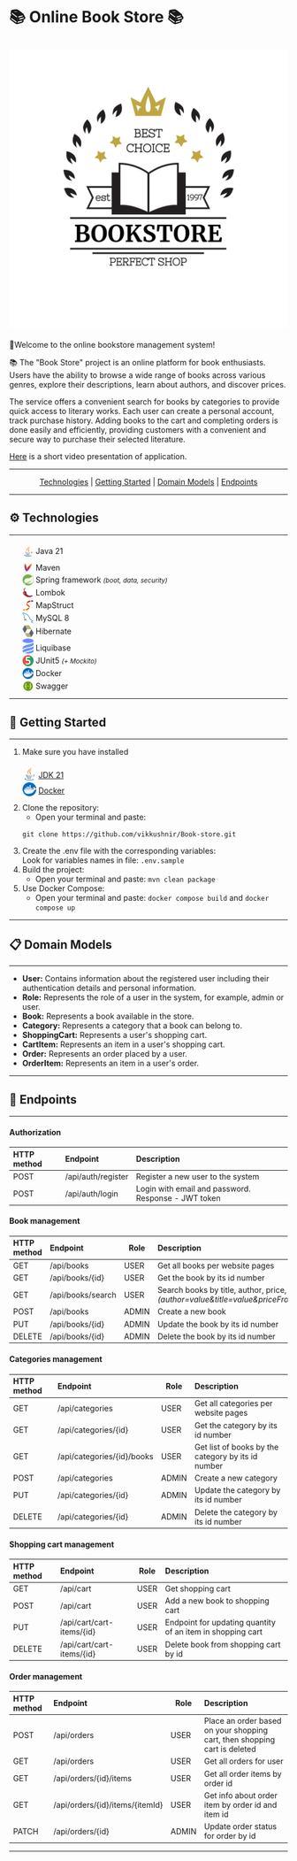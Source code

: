 #  📚 Online Book Store 📚
![Online-Book-Store-Logo.png](images/online-book-store-logo.png)
---
💁Welcome to the online bookstore management system!

📚 The "Book Store" project is an online platform for book enthusiasts. 
Users have the ability to browse a wide range of books across various genres, explore their descriptions, 
learn about authors, and discover prices.

The service offers a convenient search for books by categories to provide quick access to literary works. 
Each user can create a personal account, track purchase history. 
Adding books to the cart and completing orders is done easily and efficiently, 
providing customers with a convenient and secure way to purchase their selected literature.

[Here]() is a short video presentation of application.

---
<p align="center">
  <a href="#technologies">Technologies</a> |
  <a href="#getting-started">Getting Started</a> |
  <a href="#domain-models">Domain Models</a> |
  <a href="#endpoints">Endpoints</a>
</p>

---

<h2 id="technologies"> ⚙️ Technologies</h2>

---
<ul style="list-style: none">
 <li><img src="images/java-logo.png" alt="" width="20" style="position: relative; top: 5px;"> Java 21</li>
 <li><img src="images/maven-logo.png" alt="" width="20" style="position: relative; top: 10px;"> Maven</li>
 <li><img src="images/spring-logo.png" alt="" width="20" style="position: relative; top: 5px;"> Spring framework <i><small>(boot, data, security)</small></i> </li>
 <li><img src="images/lombok-logo.png" alt="" width="20" style="position: relative; top: 5px;"> Lombok</li>
 <li><img src="images/mapstruct-logo.png" alt="" width="20" style="position: relative; top: 5px;"> MapStruct</li>
 <li><img src="images/mysql-logo.png" alt="" width="20" style="position: relative; top: 5px;"> MySQL 8</li>
 <li><img src="images/hibernate-logo.png" alt="" width="20" style="position: relative; top: 5px;"> Hibernate</li>
 <li><img src="images/liquibase-logo.svg" alt="" width="20" style="position: relative; top: 5px;"> Liquibase</li>
 <li><img src="images/junit5-logo.png" alt="" width="20" style="position: relative; top: 5px;"> JUnit5 <i><small>(+ Mockito)</small></i></li>
 <li><img src="images/docker-logo.png" alt="" width="20" style="position: relative; top: 5px;"> Docker</li>
 <li><img src="images/Swagger-logo.png" alt="" width="20" style="position: relative; top: 5px;"> Swagger</li>
</ul>


---
<h2 id="getting-started"> 👤 Getting Started</h2>

---
1. Make sure you have installed

<ul style="list-style: none">
<li>
<img src="images/java-logo.png" alt="" width="25" style="position: relative; top: 5px;"> 
<a href="https://www.oracle.com/java/technologies/javase/jdk21-archive-downloads.html">JDK 21</a>
</li>
<li>
<img src="images/docker-logo.png" alt="" width="25" style="position: relative; top: 5px;"> 
<a href="https://www.docker.com/products/docker-desktop/">Docker</a>
</li>
</ul>

2. Clone the repository:
    - Open your terminal and paste: 
    ```text
    git clone https://github.com/vikkushnir/Book-store.git
    ```
3. Create the .env file with the corresponding variables:<br>
    Look for variables names in file: `.env.sample`
4. Build the project:
    - Open your terminal and paste: `mvn clean package`
5. Use Docker Compose:
    - Open your terminal and paste: `docker compose build` and `docker compose up`

---
<h2 id="domain-models"> 📋 Domain Models</h2>

---

- **User:** Contains information about the registered user including their authentication details and personal information.
- **Role:** Represents the role of a user in the system, for example, admin or user.
- **Book:** Represents a book available in the store.
- **Category:** Represents a category that a book can belong to.
- **ShoppingCart:** Represents a user's shopping cart.
- **CartItem:** Represents an item in a user's shopping cart.
- **Order:** Represents an order placed by a user.
- **OrderItem:** Represents an item in a user's order.

---
<h2 id="endpoints"> 💬 Endpoints</h2>

---
#### Authorization

| **HTTP method** | **Endpoint**       | **Description**                                      |
|:----------------|:-------------------|:-----------------------------------------------------|
| POST            | /api/auth/register | Register a new user to the system                    |
| POST            | /api/auth/login    | Login with email and password. Response - JWT token  |

#### Book management

| **HTTP method** | **Endpoint**      | **Role** | **Description**                                                                                                  |
|:----------------|:------------------|----------|:-----------------------------------------------------------------------------------------------------------------|
| GET             | /api/books        | USER     | Get all books per website pages                                                                                  |
| GET             | /api/books/{id}   | USER     | Get the book by its id number                                                                                    |
| GET             | /api/books/search | USER     | Search books by title, author, price, isbn *(author=value&title=value&priceFrom=value&priceTo=value&isbn=value)* |
| POST            | /api/books        | ADMIN    | Create a new book                                                                                                |
| PUT             | /api/books/{id}   | ADMIN    | Update the book by its id number                                                                                 |
| DELETE          | /api/books/{id}   | ADMIN    | Delete the book by its id number                                                                                 |

#### Categories management

| **HTTP method** | **Endpoint**               | **Role** | **Description**                                    |
|:----------------|:---------------------------|----------|:---------------------------------------------------|
| GET             | /api/categories            | USER     | Get all categories per website pages               |
| GET             | /api/categories/{id}       | USER     | Get the category by its id number                  |
| GET             | /api/categories/{id}/books | USER     | Get list of books by the category by its id number |
| POST            | /api/categories            | ADMIN    | Create a new category                              |
| PUT             | /api/categories/{id}       | ADMIN    | Update the category by its id number               |
| DELETE          | /api/categories/{id}       | ADMIN    | Delete the category by its id number               |

#### Shopping cart management

| **HTTP method** | **Endpoint**              | **Role** | **Description**                                            |
|:----------------|:--------------------------|----------|:-----------------------------------------------------------|
| GET             | /api/cart                 | USER     | Get shopping cart                                          |
| POST            | /api/cart                 | USER     | Add a new book to shopping cart                            |
| PUT             | /api/cart/cart-items/{id} | USER     | Endpoint for updating quantity of an item in shopping cart |
| DELETE          | /api/cart/cart-items/{id} | USER     | Delete book from shopping cart by id                       |

#### Order management

| **HTTP method** | **Endpoint**                    | **Role** | **Description**                                                           |
|:----------------|:--------------------------------|----------|:--------------------------------------------------------------------------|
| POST            | /api/orders                     | USER     | Place an order based on your shopping cart, then shopping cart is deleted |
| GET             | /api/orders                     | USER     | Get all orders for user                                                   |
| GET             | /api/orders/{id}/items          | USER     | Get all order items by order id                                           |
| GET             | /api/orders/{id}/items/{itemId} | USER     | Get info about order item by order id and item id                         |
| PATCH           | /api/orders/{id}                | ADMIN    | Update order status for order by id                                       |
___